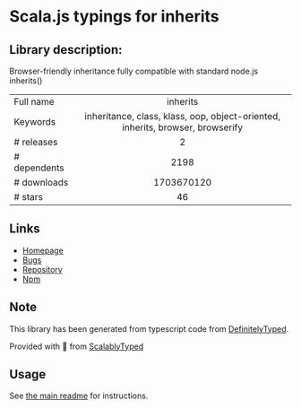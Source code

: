 
# Scala.js typings for inherits


## Library description:
Browser-friendly inheritance fully compatible with standard node.js inherits()

|                    |                 |
| ------------------ | :-------------: |
| Full name          | inherits |
| Keywords           | inheritance, class, klass, oop, object-oriented, inherits, browser, browserify |
| # releases         | 2 |
| # dependents       | 2198 |
| # downloads        | 1703670120 |
| # stars            | 46 |

## Links
- [Homepage](https://github.com/isaacs/inherits#readme)
- [Bugs](https://github.com/isaacs/inherits/issues)
- [Repository](https://github.com/isaacs/inherits)
- [Npm](https://www.npmjs.com/package/inherits)
    


## Note
This library has been generated from typescript code from [DefinitelyTyped](https://definitelytyped.org).

Provided with :purple_heart: from [ScalablyTyped](https://github.com/oyvindberg/ScalablyTyped)

## Usage
See [the main readme](../../readme.md) for instructions.


